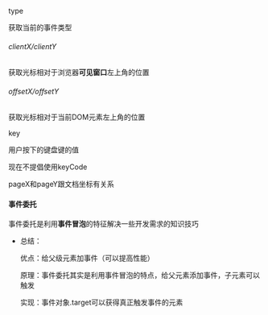 type

获取当前的事件类型

###### clientX/clientY

获取光标相对于浏览器**可见窗口**左上角的位置

###### offsetX/offsetY

获取光标相对于当前DOM元素左上角的位置

key

用户按下的键盘键的值

现在不提倡使用keyCode

pageX和pageY跟文档坐标有关系

#### 事件委托

事件委托是利用**事件冒泡**的特征解决一些开发需求的知识技巧

- 总结：

  优点：给父级元素加事件（可以提高性能）

  原理：事件委托其实是利用事件冒泡的特点，给父元素添加事件，子元素可以触发

  实现：事件对象.target可以获得真正触发事件的元素